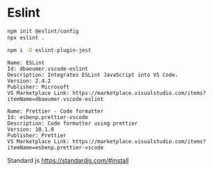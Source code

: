 # Eslint

```bash
npm init @eslint/config
npx eslint .
```

```bash
npm i -D eslint-plugin-jest
```

```text
Name: ESLint
Id: dbaeumer.vscode-eslint
Description: Integrates ESLint JavaScript into VS Code.
Version: 2.4.2
Publisher: Microsoft
VS Marketplace Link: https://marketplace.visualstudio.com/items?itemName=dbaeumer.vscode-eslint
```

```text
Name: Prettier - Code formatter
Id: esbenp.prettier-vscode
Description: Code formatter using prettier
Version: 10.1.0
Publisher: Prettier
VS Marketplace Link: https://marketplace.visualstudio.com/items?itemName=esbenp.prettier-vscode
```

Standard js
<https://standardjs.com/#install>
